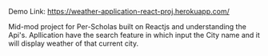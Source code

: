 Demo Link: https://weather-application-react-proj.herokuapp.com/

Mid-mod project for Per-Scholas built on Reactjs and understanding the Api's.
Apllication have the search feature in which input the City name and it will display weather of that current city.

